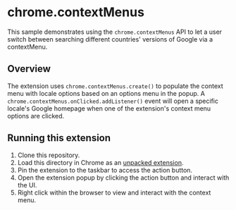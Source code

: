 # chrome.contextMenus

This sample demonstrates using the `chrome.contextMenus` API to let a user switch between searching different countries' versions of Google via a contextMenu.

## Overview

The extension uses `chrome.contextMenus.create()` to populate the context menu with locale options based on an options menu in the popup. A `chrome.contextMenus.onClicked.addListener()` event will open a specific locale's Google homepage when one of the extension's context menu options are clicked.

## Running this extension

1. Clone this repository.
2. Load this directory in Chrome as an [unpacked extension](https://developer.chrome.com/docs/extensions/mv3/getstarted/development-basics/#load-unpacked).
3. Pin the extension to the taskbar to access the action button.
4. Open the extension popup by clicking the action button and interact with the UI.
5. Right click within the browser to view and interact with the context menu.
